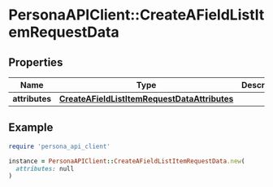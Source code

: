 # PersonaAPIClient::CreateAFieldListItemRequestData

## Properties

| Name | Type | Description | Notes |
| ---- | ---- | ----------- | ----- |
| **attributes** | [**CreateAFieldListItemRequestDataAttributes**](CreateAFieldListItemRequestDataAttributes.md) |  | [optional] |

## Example

```ruby
require 'persona_api_client'

instance = PersonaAPIClient::CreateAFieldListItemRequestData.new(
  attributes: null
)
```

